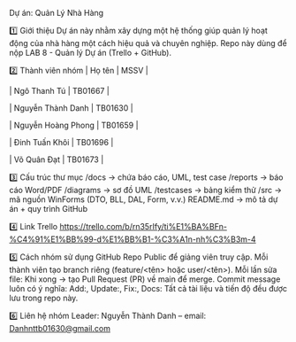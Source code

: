 Dự án: Quản Lý Nhà Hàng

1️⃣ Giới thiệu
Dự án này nhằm xây dựng một hệ thống giúp quản lý hoạt động của nhà hàng một cách hiệu quả và chuyên nghiệp. Repo này dùng để nộp LAB 8 - Quản lý Dự án (Trello + GitHub).

2️⃣ Thành viên nhóm
| Họ tên | MSSV |

| Ngô Thanh Tú | TB01667 | 

| Nguyễn Thành Danh | TB01630 | 

| Nguyễn Hoàng Phong | TB01659 | 

| Đinh Tuấn Khôi | TB01696 | 

| Võ Quân Đạt | TB01673 | 

3️⃣ Cấu trúc thư mục
/docs → chứa báo cáo, UML, test case
/reports → báo cáo Word/PDF
/diagrams → sơ đồ UML
/testcases → bảng kiểm thử
/src → mã nguồn WinForms (DTO, BLL, DAL, Form, v.v.)
README.md → mô tả dự án + quy trình GitHub

4️⃣ Link Trello
https://trello.com/b/rn35rIfy/ti%E1%BA%BFn-%C4%91%E1%BB%99-d%E1%BB%B1-%C3%A1n-nh%C3%B3m-4

5️⃣ Cách nhóm sử dụng GitHub
Repo Public để giảng viên truy cập.
Mỗi thành viên tạo branch riêng (feature/<tên> hoặc user/<tên>).
Mỗi lần sửa file:
Khi xong → tạo Pull Request (PR) về main để merge.
Commit message luôn có ý nghĩa: Add:, Update:, Fix:, Docs:
Tất cả tài liệu và tiến độ đều được lưu trong repo này.

6️⃣ Liên hệ nhóm
Leader: Nguyễn Thành Danh – email: Danhnttb01630@gmail.com
